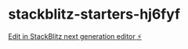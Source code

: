 # stackblitz-starters-hj6fyf

[Edit in StackBlitz next generation editor ⚡️](https://stackblitz.com/~/github.com/Rakishiii/stackblitz-starters-hj6fyf)